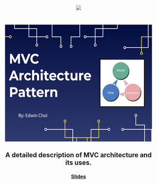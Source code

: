 <br/>
<p align="center">
<img src="https://i.imgur.com/93EWSj5.png" width="50%">
</p>
<br/>
<p align="center">
<img src="https://github.com/ec-coding/MVC-Lecture/blob/main/MVC%20Banner.png" width="">
</p>
<h2 align="center">A detailed description of MVC architecture and its uses.</h2>
<p align="center">
<h3 align="center"><a href="https://github.com/ec-coding/MVC-Lecture/blob/main/MVC%20Lecture.pdf" target="_blank" rel="noreferrer">Slides</a></h3>
</p>
